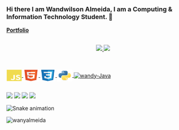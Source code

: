 ### Hi there I am Wandwilson Almeida, I am a Computing & Information Technology Student. 👋
[**Portfolio**](https://wandyalmeida.github.io/)
##

<div align="center">
  <a href="https://github.com/wandyalmeida">
  <img height="180em" src="https://github-readme-stats.vercel.app/api?username=wandyalmeida&show_icons=true&theme=blue-green&include_all_commits=true&count_private=true"/>
  <img height="180em" src="https://github-readme-stats.vercel.app/api/top-langs/?username=wandyalmeida&layout=compact&langs_count=7&theme=blue-green"/>
</div>
 
##
  
<div style="display: inline_block"><br>
  <img align="center" alt="wandy-Js" height="30" width="40" src="https://raw.githubusercontent.com/devicons/devicon/master/icons/javascript/javascript-plain.svg">
  <img align="center" alt="Rafa-HTML" height="30" width="40" src="https://raw.githubusercontent.com/devicons/devicon/master/icons/html5/html5-original.svg">
  <img align="center" alt="wandy-CSS" height="30" width="40" src="https://raw.githubusercontent.com/devicons/devicon/master/icons/css3/css3-original.svg">
  <img align="center" alt="wandy-Python" height="30" width="40" src="https://raw.githubusercontent.com/devicons/devicon/master/icons/python/python-original.svg">
  <img align="center" alt="wandy-Java" height="30" width="40" src="https://cdn.jsdelivr.net/gh/devicons/devicon/icons/java/java-original.svg">
</div>
  
  ##
  
<div> 
  <a href="https://www.instagram.com/wandwilson.almeida" target="_blank"><img src="https://img.shields.io/badge/-Instagram-%23E4405F?style=for-the-badge&logo=instagram&logoColor=white" target="_blank"></a> 
  <a href = "mailto:wandwilson.almeida@hotmail.com"><img src="https://img.shields.io/badge/Microsoft_Outlook-0078D4?style=for-the-badge&logo=microsoft-outlook&logoColor=white" target="_blank"></a>
  <a href="https://www.linkedin.com/in/wandwilson-almeida-079156175" target="_blank"><img src="https://img.shields.io/badge/-LinkedIn-%230077B5?style=for-the-badge&logo=linkedin&logoColor=white" target="_blank"></a>
<a href="https://wa.me/3530833478906" target="_blank"><img src="https://img.shields.io/badge/WhatsApp-25D366?style=for-the-badge&logo=whatsapp&logoColor=white" target="_blank"></a>
  
  
  ![Snake animation](https://github.com/wandyalmeida/wandyalmeida/blob/output/github-contribution-grid-snake.svg)
  
  
  <p align="left"> <img src="https://komarev.com/ghpvc/?username=wandyalmeida&label=Profile%20views&color=f22558&style=flat" alt="wanyalmeida" /> </p>

  
</div>
